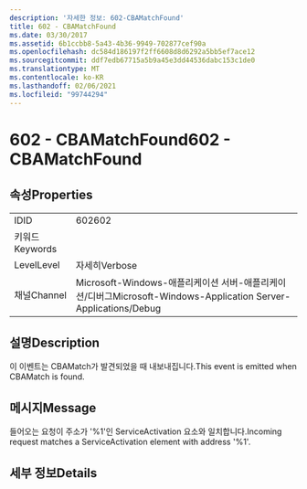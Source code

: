 ```yaml
---
description: '자세한 정보: 602-CBAMatchFound'
title: 602 - CBAMatchFound
ms.date: 03/30/2017
ms.assetid: 6b1ccbb8-5a43-4b36-9949-702877cef90a
ms.openlocfilehash: dc584d186197f2ff6608d8d6292a5bb5ef7ace12
ms.sourcegitcommit: ddf7edb67715a5b9a45e3dd44536dabc153c1de0
ms.translationtype: MT
ms.contentlocale: ko-KR
ms.lasthandoff: 02/06/2021
ms.locfileid: "99744294"
---
```

# <a name="602---cbamatchfound"></a><span data-ttu-id="cf5a8-103">602 - CBAMatchFound</span><span class="sxs-lookup"><span data-stu-id="cf5a8-103">602 - CBAMatchFound</span></span>

## <a name="properties"></a><span data-ttu-id="cf5a8-104">속성</span><span class="sxs-lookup"><span data-stu-id="cf5a8-104">Properties</span></span>  
  
|||  
|-|-|  
|<span data-ttu-id="cf5a8-105">ID</span><span class="sxs-lookup"><span data-stu-id="cf5a8-105">ID</span></span>|<span data-ttu-id="cf5a8-106">602</span><span class="sxs-lookup"><span data-stu-id="cf5a8-106">602</span></span>|  
|<span data-ttu-id="cf5a8-107">키워드</span><span class="sxs-lookup"><span data-stu-id="cf5a8-107">Keywords</span></span>||  
|<span data-ttu-id="cf5a8-108">Level</span><span class="sxs-lookup"><span data-stu-id="cf5a8-108">Level</span></span>|<span data-ttu-id="cf5a8-109">자세히</span><span class="sxs-lookup"><span data-stu-id="cf5a8-109">Verbose</span></span>|  
|<span data-ttu-id="cf5a8-110">채널</span><span class="sxs-lookup"><span data-stu-id="cf5a8-110">Channel</span></span>|<span data-ttu-id="cf5a8-111">Microsoft-Windows-애플리케이션 서버-애플리케이션/디버그</span><span class="sxs-lookup"><span data-stu-id="cf5a8-111">Microsoft-Windows-Application Server-Applications/Debug</span></span>|  
  
## <a name="description"></a><span data-ttu-id="cf5a8-112">설명</span><span class="sxs-lookup"><span data-stu-id="cf5a8-112">Description</span></span>  

 <span data-ttu-id="cf5a8-113">이 이벤트는 CBAMatch가 발견되었을 때 내보내집니다.</span><span class="sxs-lookup"><span data-stu-id="cf5a8-113">This event is emitted when CBAMatch is found.</span></span>  
  
## <a name="message"></a><span data-ttu-id="cf5a8-114">메시지</span><span class="sxs-lookup"><span data-stu-id="cf5a8-114">Message</span></span>  

 <span data-ttu-id="cf5a8-115">들어오는 요청이 주소가 '%1'인 ServiceActivation 요소와 일치합니다.</span><span class="sxs-lookup"><span data-stu-id="cf5a8-115">Incoming request matches a ServiceActivation element with address '%1'.</span></span>  
  
## <a name="details"></a><span data-ttu-id="cf5a8-116">세부 정보</span><span class="sxs-lookup"><span data-stu-id="cf5a8-116">Details</span></span>

